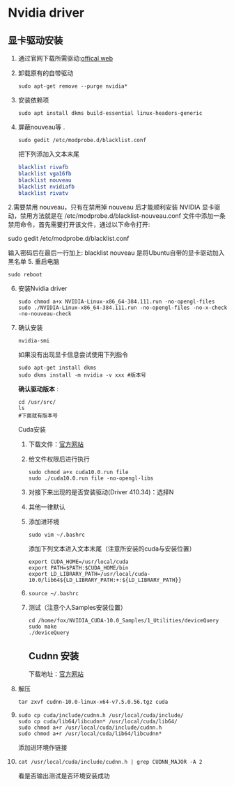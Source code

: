 #  Nvidia driver 

## 显卡驱动安装

1. 通过官网下载所需驱动:[offical web](https://www.geforce.com/drivers) 

2. 卸载原有的自带驱动

   ```shell
   sudo apt-get remove --purge nvidia*
   ```

3. 安装依赖项

   ```shell
   sudo apt install dkms build-essential linux-headers-generic
   ```

4. 屏蔽nouveau等 .

   ```shell
   sudo gedit /etc/modprobe.d/blacklist.conf
   ```

   把下列添加入文本末尾

   ```cmake
   blacklist rivafb
   blacklist vga16fb
   blacklist nouveau
   blacklist nvidiafb
   blacklist rivatv
   ```
2.需要禁用 nouveau，只有在禁用掉 nouveau 后才能顺利安装 NVIDIA 显卡驱动，禁用方法就是在 /etc/modprobe.d/blacklist-nouveau.conf 文件中添加一条禁用命令，首先需要打开该文件，通过以下命令打开:

   sudo gedit /etc/modprobe.d/blacklist.conf

输入密码后在最后一行加上:  blacklist nouveau 是将Ubuntu自带的显卡驱动加入黑名单
5. 重启电脑

   ```shell
   sudo reboot
   ```

6. 安装Nvidia driver

   ```shell
   sudo chmod a+x NVIDIA-Linux-x86_64-384.111.run -no-opengl-files
   sudo ./NVIDIA-Linux-x86_64-384.111.run -no-opengl-files -no-x-check -no-nouveau-check 
   ```

7. 确认安装

   ```shell
   nvidia-smi
   ```

   如果没有出现显卡信息尝试使用下列指令

   ```shell
   sudo apt-get install dkms
   sudo dkms install -m nvidia -v xxx #版本号
   ```

   **确认驱动版本** :

   ```shell
   cd /usr/src/
   ls
   #下面就有版本号
   ```

   Cuda安装

   1. 下载文件：[官方网站](https://developer.nvidia.com/cuda-10.0-download-archive)

   2. 给文件权限后进行执行

      ```shell
      sudo chmod a+x cuda10.0.run file
      sudo ./cuda10.0.run file -no-opengl-libs
      ```

   3. 对接下来出现的是否安装驱动(Driver 410.34)：选择N

   4. 其他一律默认

   5. 添加进环境

      ```shell
      sudo vim ~/.bashrc 
      ```

      添加下列文本进入文本末尾（注意所安装的cuda与安装位置）

      ```
      export CUDA_HOME=/usr/local/cuda
      export PATH=$PATH:$CUDA_HOME/bin
      export LD_LIBRARY_PATH=/usr/local/cuda-10.0/lib64${LD_LIBRARY_PATH:+:${LD_LIBRARY_PATH}}
      ```

   6. ```shell
      source ~/.bashrc
      ```

   7. 测试（注意个人Samples安装位置）

      ```shell
      cd /home/fox/NVIDIA_CUDA-10.0_Samples/1_Utilities/deviceQuery
      sudo make 
      ./deviceQuery
      ```

      ##  Cudnn 安装

      下载地址：[官方网站](https://developer.nvidia.com/cudnn)

1. 解压

   ```shell
   tar zxvf cudnn-10.0-linux-x64-v7.5.0.56.tgz cuda
   ```

2. ```shell
   sudo cp cuda/include/cudnn.h /usr/local/cuda/include/ 
   sudo cp cuda/lib64/libcudnn* /usr/local/cuda/lib64/ 
   sudo chmod a+r /usr/local/cuda/include/cudnn.h 
   sudo chmod a+r /usr/local/cuda/lib64/libcudnn*
   
   ```

   添加进环境作链接

3. ```shell
   cat /usr/local/cuda/include/cudnn.h | grep CUDNN_MAJOR -A 2
   ```

   看是否输出测试是否环境安装成功
